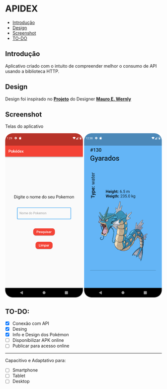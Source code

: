 # APIDEX

* [Introdução](#Introdução)
* [Design](#Design)
* [Screenshot](#Screenshot)
* [TO-DO](#TO-DO)

## Introdução

Aplicativo criado com o intuito de compreender melhor o consumo de API usando a biblioteca HTTP.

## Design

Design foi inspirado no [**Projeto**](https://dribbble.com/shots/6175056-Pok-dex) do Designer 
[**Mauro E. Wernly**](https://dribbble.com/mauro-wernly)

## Screenshot

Telas do aplicativo

<p float="left">
  <img src="/screenshot/Screenshot0.png" width="250" />
  <img src="/screenshot/Screenshot1.png" width="250" />

## TO-DO:

- [x] Conexão com API
- [x] Desing
- [x] Info e Design dos Pokémon
- [ ] Disponibilizar APK online
- [ ] Publicar para acesso online
***
Capacitivo e Adaptativo para:
- [ ] Smartphone
- [ ] Tablet
- [ ] Desktop